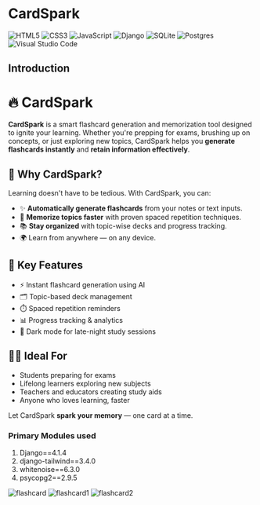 # CardSpark 

![HTML5](https://img.shields.io/badge/html5-%23E34F26.svg?style=for-the-badge&logo=html5&logoColor=white)
![CSS3](https://img.shields.io/badge/css3-%231572B6.svg?style=for-the-badge&logo=css3&logoColor=white)
![JavaScript](https://img.shields.io/badge/javascript-%23323330.svg?style=for-the-badge&logo=javascript&logoColor=%23F7DF1E)
![Django](https://img.shields.io/badge/django-%23092E20.svg?style=for-the-badge&logo=django&logoColor=white)
![SQLite](https://img.shields.io/badge/sqlite-%2307405e.svg?style=for-the-badge&logo=sqlite&logoColor=white)
![Postgres](https://img.shields.io/badge/postgres-%23316192.svg?style=for-the-badge&logo=postgresql&logoColor=white)
![Visual Studio Code](https://img.shields.io/badge/Visual%20Studio%20Code-0078d7.svg?style=for-the-badge&logo=visual-studio-code&logoColor=white)

## Introduction


# 🔥 CardSpark

**CardSpark** is a smart flashcard generation and memorization tool designed to ignite your learning. Whether you're prepping for exams, brushing up on concepts, or just exploring new topics, CardSpark helps you **generate flashcards instantly** and **retain information effectively**.


## 🚀 Why CardSpark?

Learning doesn't have to be tedious. With CardSpark, you can:

* ✨ **Automatically generate flashcards** from your notes or text inputs.
* 🧠 **Memorize topics faster** with proven spaced repetition techniques.
* 📚 **Stay organized** with topic-wise decks and progress tracking.
* 🌍 Learn from anywhere — on any device.


## 🎯 Key Features

* ⚡ Instant flashcard generation using AI
* 🗂️ Topic-based deck management
* ⏱️ Spaced repetition reminders
* 📊 Progress tracking & analytics
* 🌙 Dark mode for late-night study sessions


## 👩‍💻 Ideal For

* Students preparing for exams
* Lifelong learners exploring new subjects
* Teachers and educators creating study aids
* Anyone who loves learning, faster

Let CardSpark **spark your memory** — one card at a time.

### Primary Modules used
1. Django==4.1.4
2. django-tailwind==3.4.0
3. whitenoise==6.3.0
4. psycopg2==2.9.5

![flashcard](https://github.com/EmmanuelDav/Flashcard/assets/52932347/7baaa064-b67b-4657-9d03-b5f980d3c578)
![flashcard1](https://github.com/EmmanuelDav/Flashcard/assets/52932347/b0119bdd-0684-46d1-bb21-2d3c3dea52e9)
![flashcard2](https://github.com/EmmanuelDav/Flashcard/assets/52932347/fa31f738-0deb-46c2-b6ec-f72cbc5c9fc3)




